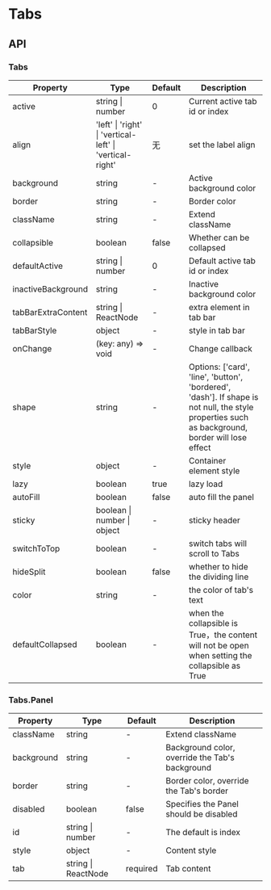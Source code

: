 # Tabs

<example />

## API

### Tabs

| Property | Type | Default | Description |
| --- | --- | --- | --- |
| active | string \| number | 0 | Current active tab id or index |
| align | 'left' \| 'right' \| 'vertical-left' \| 'vertical-right' | 无 | set the label align |
| background | string | - | Active background color |
| border | string | - | Border color |
| className | string | - | Extend className |
| collapsible | boolean | false | Whether can be collapsed |
| defaultActive | string \| number | 0 | Default active tab id or index |
| inactiveBackground | string | - | Inactive background color |
| tabBarExtraContent | string \| ReactNode | - | extra element in tab bar |
| tabBarStyle | object | - | style in tab bar |
| onChange | (key: any) => void | - | Change callback |
| shape | string | - | Options: \['card', 'line', 'button', 'bordered', 'dash'\]. If shape is not null, the style properties such as background, border will lose effect |
| style | object | - | Container element style |
| lazy | boolean | true | lazy load |
| autoFill | boolean | false | auto fill the panel |
| sticky | boolean \| number \| object | - | sticky header |
| switchToTop | boolean | - | switch tabs will scroll to Tabs |
| hideSplit | boolean | false | whether to hide the dividing line |
| color | string | - | the color of tab's text |
| defaultCollapsed | boolean | - | when the collapsible is True，the content will not be open when setting the collapsible as True  |

### Tabs.Panel

| Property | Type | Default | Description |
| --- | --- | --- | --- |
| className | string | - | Extend className |
| background | string | - | Background color, override the Tab's background |
| border | string | - | Border color, override the Tab's border |
| disabled | boolean | false | Specifies the Panel should be disabled |
| id | string \| number | - | The default is index |
| style | object | - | Content style |
| tab | string \| ReactNode | required | Tab content |
